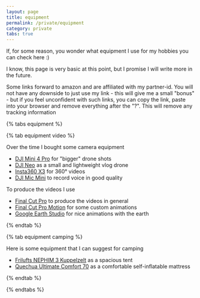 ```yaml
---
layout: page
title: equipment
permalink: /private/equipment
category: private
tabs: true
---
```


If, for some reason, you wonder what equipment I use for my hobbies you can check here :)

I know, this page is very basic at this point, but I promise I will write more in the future.

Some links forward to amazon and are affiliated with my partner-id. You will not have any downside to just use my link -
this will give me a small "bonus" - but if you feel unconfident with such links, you can copy the link, paste into your
browser and remove everything after the "?". This will remove any tracking information

{% tabs equipment %}

{% tab equipment video %}

Over the time I bought some camera equipment

* [DJI Mini 4 Pro](https://amzn.to/4j1odl2) for "bigger" drone shots
* [DJI Neo](https://amzn.to/4k69zdB) as a small and lightweight vlog drone
* [Insta360 X3](https://amzn.to/3FdpK9L) for 360° videos
* [DJI Mic Mini](https://amzn.to/3F4RihE) to record voice in good quality

To produce the videos I use

* [Final Cut Pro](https://www.apple.com/de/final-cut-pro/) to produce the videos in general
* [Final Cut Pro Motion](https://www.apple.com/de/final-cut-pro/motion/) for some custom animations
* [Google Earth Studio](https://www.google.com/intl/de/earth/studio/) for nice animations with the earth

{% endtab %}

{% tab equipment camping %}

Here is some equipment that I can suggest for camping

* [Frilufts NEPHIM 3 Kuppelzelt](https://www.globetrotter.de/frilufts-kuppelzelt-nephin-3-vineyard-green-1248633/) as a
  spacious tent
* [Quechua Ultimate Comfort 70](https://www.decathlon.de/p/selbstaufblasende-luftmatratze-ultimate-comfort-70-cm-1-person/_/R-p-307396)
  as a comfortable self-inflatable mattress

{% endtab %}

{% endtabs %}